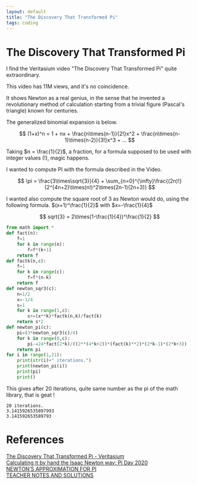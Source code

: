 ```yaml
---
layout: default
title: "The Discovery That Transformed Pi"
tags: coding
---
```

# The Discovery That Transformed Pi

I find the Veritasium video "The Discovery That Transformed Pi" quite extraordinary.  

This video has 11M views, and it's no coincidence.

It shows Newton as a real genius, in the sense that he invented a revolutionary method of calculation starting from a trivial figure (Pascal's triangle) known for centuries.

The generalized binomial expansion is below. 

$$
(1+x)^n = 1 + nx + \frac{n\times(n-1)}{2!}x^2 + \frac{n\times(n-1)\times(n-2)}{3!}x^3 + ...
$$ 

Taking $n = \frac{1}{2}$, a fraction, for a formula supposed to be used with integer values (!), magic happens.

I wanted to compute PI with the formula described in the Video.

$$
\pi = \frac{3\times\sqrt{3}}{4} + \sum_{n=0}^{\infty}\frac{(2n)!}{2^{4n+2}\times(n!)^2\times(2n-1)(2n+3)}
$$ 

I wanted also compute the square root of 3 as Newton would do, using the following formula. $(x+1)^\frac{1}{2}$ with $x=-\frac{1}{4}$  

$$ 
sqrt{3} = 2\times(1-\frac{1}{4})^\frac{1}{2} 
$$ 

```python
from math import *
def fact(n):
    f=1
    for k in range(n):
        f=f*(k+1)
    return f
def factk(n,c):
    f=1
    for k in range(c):
        f=f*(n-k)
    return f
def newton_sqr3(c):
    n=1/2
    x=-1/4
    s=1
    for k in range(1,c):
        s+=(x**k)*factk(n,k)/fact(k)        
    return s*2 
def newton_pi(c):
    pi=(3*newton_sqr3(c)/4)
    for k in range(0,c):
        pi-=24*fact(2*k)/((2**(4*k+2))*(fact(k)**2)*(2*k-1)*(2*k+3))
    return pi
for i in range(1,21):
    print(str(i)+" iterations.")
    print(newton_pi(i))
    print(pi)
    print()
```

This gives after 20 iterations, quite same number as the pi of the math library, that is geat !

```
20 iterations.
3.1415926535897993
3.141592653589793
```


# References

[The Discovery That Transformed Pi - Veritasium](https://www.youtube.com/watch?v=gMlf1ELvRzc)  
[Calculating π by hand the Isaac Newton way: Pi Day 2020](https://www.youtube.com/watch?v=CKl1B8y4qXw)  
[NEWTON’S APPROXIMATION FOR PI](https://think-maths.co.uk/sites/default/files/2020-03/Newton%27s%20Approximation%20to%20Pi_1.pdf)  
[TEACHER NOTES AND SOLUTIONS](https://think-maths.co.uk/sites/default/files/2020-03/Teacher%20Notes%20and%20Solutions_5.pdf)  
